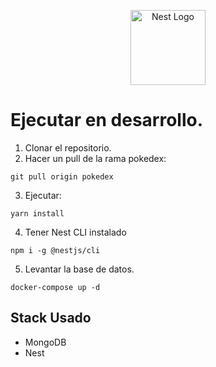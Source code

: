<p align="center">
  <a href="http://nestjs.com/" target="blank"><img src="https://nestjs.com/img/logo-small.svg" width="120" alt="Nest Logo" /></a>
</p>

[circleci-image]: https://img.shields.io/circleci/build/github/nestjs/nest/master?token=abc123def456
[circleci-url]: https://circleci.com/gh/nestjs/nest

# Ejecutar en desarrollo.
1. Clonar el repositorio.
2. Hacer un pull de la rama pokedex:
```
git pull origin pokedex
```
3. Ejecutar:

```
yarn install
```

4. Tener Nest CLI instalado
```
npm i -g @nestjs/cli
```

5. Levantar la base de datos.
```
docker-compose up -d
```

## Stack Usado
* MongoDB
* Nest